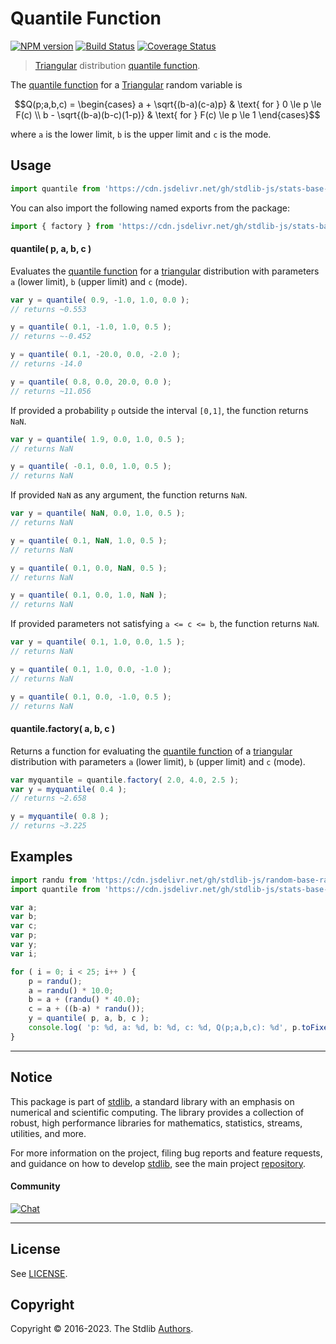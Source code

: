 <!--

@license Apache-2.0

Copyright (c) 2018 The Stdlib Authors.

Licensed under the Apache License, Version 2.0 (the "License");
you may not use this file except in compliance with the License.
You may obtain a copy of the License at

   http://www.apache.org/licenses/LICENSE-2.0

Unless required by applicable law or agreed to in writing, software
distributed under the License is distributed on an "AS IS" BASIS,
WITHOUT WARRANTIES OR CONDITIONS OF ANY KIND, either express or implied.
See the License for the specific language governing permissions and
limitations under the License.

-->

# Quantile Function

[![NPM version][npm-image]][npm-url] [![Build Status][test-image]][test-url] [![Coverage Status][coverage-image]][coverage-url] <!-- [![dependencies][dependencies-image]][dependencies-url] -->

> [Triangular][triangular-distribution] distribution [quantile function][quantile-function].

<section class="intro">

The [quantile function][quantile-function] for a [Triangular][triangular-distribution] random variable is

<!-- <equation class="equation" label="eq:triangular_quantile_function" align="center" raw="Q(p;a,b,c) = \begin{cases} a + \sqrt{(b-a)(c-a)p} & \text{ for } 0 \le p \le F(c) \\ b - \sqrt{(b-a)(b-c)(1-p)} & \text{ for } F(c) \le p \le 1 \end{cases}" alt="Quantile function for a triangular distribution."> -->

```math
Q(p;a,b,c) = \begin{cases} a + \sqrt{(b-a)(c-a)p} & \text{ for } 0 \le p \le F(c) \\ b - \sqrt{(b-a)(b-c)(1-p)} & \text{ for } F(c) \le p \le 1 \end{cases}
```

<!-- <div class="equation" align="center" data-raw-text="Q(p;a,b,c) = \begin{cases} a + \sqrt{(b-a)(c-a)p} &amp; \text{ for } 0 \le p \le F(c) \\ b - \sqrt{(b-a)(b-c)(1-p)} &amp; \text{ for } F(c) \le p \le 1 \end{cases}" data-equation="eq:triangular_quantile_function">
    <img src="https://cdn.jsdelivr.net/gh/stdlib-js/stdlib@51534079fef45e990850102147e8945fb023d1d0/lib/node_modules/@stdlib/stats/base/dists/triangular/quantile/docs/img/equation_triangular_quantile_function.svg" alt="Quantile function for a triangular distribution.">
    <br>
</div> -->

<!-- </equation> -->

where `a` is the lower limit, `b` is the upper limit and `c` is the mode.

</section>

<!-- /.intro -->



<section class="usage">

## Usage

```javascript
import quantile from 'https://cdn.jsdelivr.net/gh/stdlib-js/stats-base-dists-triangular-quantile@deno/mod.js';
```

You can also import the following named exports from the package:

```javascript
import { factory } from 'https://cdn.jsdelivr.net/gh/stdlib-js/stats-base-dists-triangular-quantile@deno/mod.js';
```

#### quantile( p, a, b, c )

Evaluates the [quantile function][quantile-function] for a [triangular][triangular-distribution] distribution with parameters `a` (lower limit), `b` (upper limit) and `c` (mode).

```javascript
var y = quantile( 0.9, -1.0, 1.0, 0.0 );
// returns ~0.553

y = quantile( 0.1, -1.0, 1.0, 0.5 );
// returns ~-0.452

y = quantile( 0.1, -20.0, 0.0, -2.0 );
// returns -14.0

y = quantile( 0.8, 0.0, 20.0, 0.0 );
// returns ~11.056
```

If provided a probability `p` outside the interval `[0,1]`, the function returns `NaN`.

```javascript
var y = quantile( 1.9, 0.0, 1.0, 0.5 );
// returns NaN

y = quantile( -0.1, 0.0, 1.0, 0.5 );
// returns NaN
```

If provided `NaN` as any argument, the function returns `NaN`.

```javascript
var y = quantile( NaN, 0.0, 1.0, 0.5 );
// returns NaN

y = quantile( 0.1, NaN, 1.0, 0.5 );
// returns NaN

y = quantile( 0.1, 0.0, NaN, 0.5 );
// returns NaN

y = quantile( 0.1, 0.0, 1.0, NaN );
// returns NaN
```

If provided parameters not satisfying `a <= c <= b`, the function returns `NaN`.

```javascript
var y = quantile( 0.1, 1.0, 0.0, 1.5 );
// returns NaN

y = quantile( 0.1, 1.0, 0.0, -1.0 );
// returns NaN

y = quantile( 0.1, 0.0, -1.0, 0.5 );
// returns NaN
```

#### quantile.factory( a, b, c )

Returns a function for evaluating the [quantile function][quantile-function] of a [triangular][triangular-distribution] distribution with parameters `a` (lower limit), `b` (upper limit) and `c` (mode).

```javascript
var myquantile = quantile.factory( 2.0, 4.0, 2.5 );
var y = myquantile( 0.4 );
// returns ~2.658

y = myquantile( 0.8 );
// returns ~3.225
```

</section>

<!-- /.usage -->

<section class="examples">

## Examples

<!-- eslint no-undef: "error" -->

```javascript
import randu from 'https://cdn.jsdelivr.net/gh/stdlib-js/random-base-randu@deno/mod.js';
import quantile from 'https://cdn.jsdelivr.net/gh/stdlib-js/stats-base-dists-triangular-quantile@deno/mod.js';

var a;
var b;
var c;
var p;
var y;
var i;

for ( i = 0; i < 25; i++ ) {
    p = randu();
    a = randu() * 10.0;
    b = a + (randu() * 40.0);
    c = a + ((b-a) * randu());
    y = quantile( p, a, b, c );
    console.log( 'p: %d, a: %d, b: %d, c: %d, Q(p;a,b,c): %d', p.toFixed( 4 ), a.toFixed( 4 ), b.toFixed( 4 ), c.toFixed( 4 ), y.toFixed( 4 ) );
}
```

</section>

<!-- /.examples -->

<!-- Section for related `stdlib` packages. Do not manually edit this section, as it is automatically populated. -->

<section class="related">

</section>

<!-- /.related -->

<!-- Section for all links. Make sure to keep an empty line after the `section` element and another before the `/section` close. -->


<section class="main-repo" >

* * *

## Notice

This package is part of [stdlib][stdlib], a standard library with an emphasis on numerical and scientific computing. The library provides a collection of robust, high performance libraries for mathematics, statistics, streams, utilities, and more.

For more information on the project, filing bug reports and feature requests, and guidance on how to develop [stdlib][stdlib], see the main project [repository][stdlib].

#### Community

[![Chat][chat-image]][chat-url]

---

## License

See [LICENSE][stdlib-license].


## Copyright

Copyright &copy; 2016-2023. The Stdlib [Authors][stdlib-authors].

</section>

<!-- /.stdlib -->

<!-- Section for all links. Make sure to keep an empty line after the `section` element and another before the `/section` close. -->

<section class="links">

[npm-image]: http://img.shields.io/npm/v/@stdlib/stats-base-dists-triangular-quantile.svg
[npm-url]: https://npmjs.org/package/@stdlib/stats-base-dists-triangular-quantile

[test-image]: https://github.com/stdlib-js/stats-base-dists-triangular-quantile/actions/workflows/test.yml/badge.svg?branch=main
[test-url]: https://github.com/stdlib-js/stats-base-dists-triangular-quantile/actions/workflows/test.yml?query=branch:main

[coverage-image]: https://img.shields.io/codecov/c/github/stdlib-js/stats-base-dists-triangular-quantile/main.svg
[coverage-url]: https://codecov.io/github/stdlib-js/stats-base-dists-triangular-quantile?branch=main

<!--

[dependencies-image]: https://img.shields.io/david/stdlib-js/stats-base-dists-triangular-quantile.svg
[dependencies-url]: https://david-dm.org/stdlib-js/stats-base-dists-triangular-quantile/main

-->

[chat-image]: https://img.shields.io/gitter/room/stdlib-js/stdlib.svg
[chat-url]: https://app.gitter.im/#/room/#stdlib-js_stdlib:gitter.im

[stdlib]: https://github.com/stdlib-js/stdlib

[stdlib-authors]: https://github.com/stdlib-js/stdlib/graphs/contributors

[umd]: https://github.com/umdjs/umd
[es-module]: https://developer.mozilla.org/en-US/docs/Web/JavaScript/Guide/Modules

[deno-url]: https://github.com/stdlib-js/stats-base-dists-triangular-quantile/tree/deno
[umd-url]: https://github.com/stdlib-js/stats-base-dists-triangular-quantile/tree/umd
[esm-url]: https://github.com/stdlib-js/stats-base-dists-triangular-quantile/tree/esm
[branches-url]: https://github.com/stdlib-js/stats-base-dists-triangular-quantile/blob/main/branches.md

[stdlib-license]: https://raw.githubusercontent.com/stdlib-js/stats-base-dists-triangular-quantile/main/LICENSE

[triangular-distribution]: https://en.wikipedia.org/wiki/Triangular_distribution

[quantile-function]: https://en.wikipedia.org/wiki/Quantile_function

</section>

<!-- /.links -->

